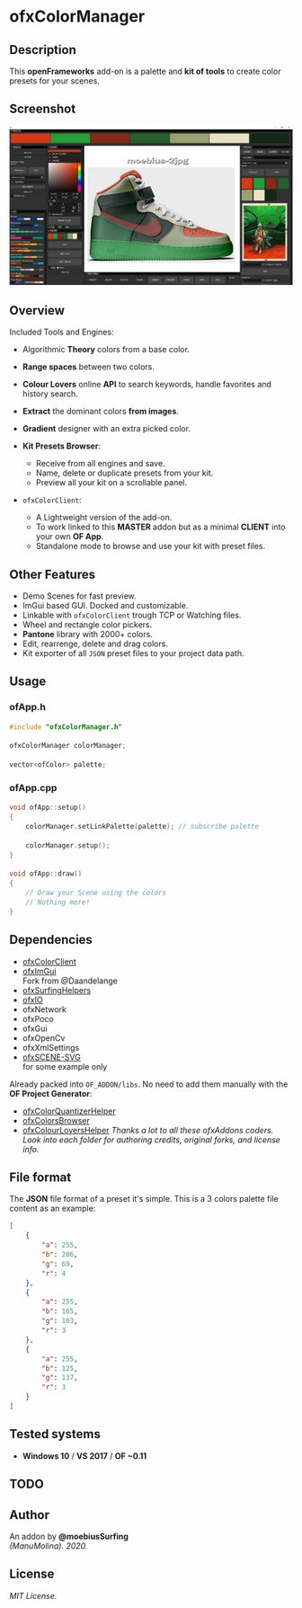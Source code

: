# ofxColorManager

## Description
This **openFrameworks** add-on is a palette and **kit of tools** to create color presets for your scenes.  

## Screenshot
![image](/readme_images/Capture.JPG?raw=true "image")

## Overview
Included Tools and Engines:  
* Algorithmic **Theory** colors from a base color.
* **Range spaces** between two colors.
* **Colour Lovers** online **API** to search keywords, handle favorites and history search.
* **Extract** the dominant colors **from images**.
* **Gradient** designer with an extra picked color.
* **Kit Presets Browser**: 
  * Receive from all engines and save. 
  * Name, delete or duplicate presets from your kit.
  * Preview all your kit on a scrollable panel.

* ```ofxColorClient```: 
  * A Lightweight version of the add-on. 
  * To work linked to this **MASTER** addon but as a minimal **CLIENT** into your own **OF App**. 
  * Standalone mode to browse and use your kit with preset files.

## Other Features
* Demo Scenes for fast preview.
* ImGui based GUI. Docked and customizable.
* Linkable with ```ofxColorClient``` trough TCP or Watching files.
* Wheel and rectangle color pickers.
* **Pantone** library with 2000+ colors.
* Edit, rearrenge, delete and drag colors. 
* Kit exporter of all ```JSON``` preset files to your project data path.

## Usage
### ofApp.h
```.cpp
#include "ofxColorManager.h"

ofxColorManager colorManager;

vector<ofColor> palette;
```
### ofApp.cpp
```.cpp
void ofApp::setup()
{
	colorManager.setLinkPalette(palette); // subscribe palette

	colorManager.setup();
}

void ofApp::draw()
{
	// Draw your Scene using the colors
	// Nothing more!
}
```

## Dependencies
* [ofxColorClient](https://github.com/moebiussurfing/ofxColorClient)
* [ofxImGui](https://github.com/moebiussurfing/ofxImGui)  
  Fork from @Daandelange
* [ofxSurfingHelpers](https://github.com/moebiussurfing/ofxSurfingHelpers)  
* [ofxIO](https://github.com/bakercp/ofxIO)
* ofxNetwork
* ofxPoco
* ofxGui
* ofxOpenCv
* ofxXmlSettings
* [ofxSCENE-SVG](https://github.com/moebiussurfing/ofxSCENE-SVG)  
  for some example only 

Already packed into ```OF_ADDON/libs```. No need to add them manually with the **OF Project Generator**:  
* [ofxColorQuantizerHelper](https://github.com/moebiussurfing/ofxColorQuantizerHelper)
* [ofxColorsBrowser](https://github.com/moebiussurfing/ofxColorsBrowser)
* [ofxColourLoversHelper](https://github.com/moebiussurfing/ofxColourLoversHelper)
*Thanks a lot to all these ofxAddons coders. 
Look into each folder for authoring credits, original forks, and license info.*  

## File format
The **JSON** file format of a preset it's simple. This is a 3 colors palette file content as an example:
```.json
[
    {
        "a": 255,
        "b": 206,
        "g": 69,
        "r": 4
    },
    {
        "a": 255,
        "b": 165,
        "g": 103,
        "r": 3
    },
    {
        "a": 255,
        "b": 125,
        "g": 137,
        "r": 3
    }
]
```

## Tested systems
- **Windows 10** / **VS 2017** / **OF ~0.11**

## TODO

## Author
An addon by **@moebiusSurfing**  
*(ManuMolina). 2020.*

## License
*MIT License.*